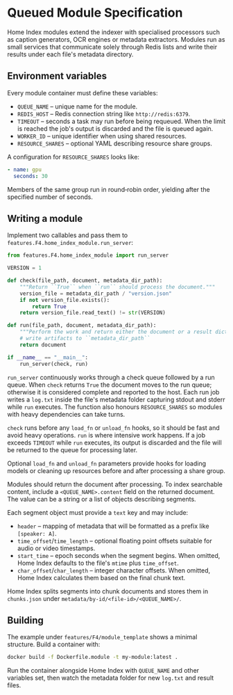 # Queued Module Specification

Home Index modules extend the indexer with specialised processors such as caption generators, OCR engines or metadata extractors.  Modules run as small services that communicate solely through Redis lists and write their results under each file's metadata directory.

## Environment variables

Every module container must define these variables:

- `QUEUE_NAME` – unique name for the module.
- `REDIS_HOST` – Redis connection string like `http://redis:6379`.
- `TIMEOUT` – seconds a task may run before being requeued. When the limit is reached the job's output is discarded and the file is queued again.
- `WORKER_ID` – unique identifier when using shared resources.
- `RESOURCE_SHARES` – optional YAML describing resource share groups.

A configuration for `RESOURCE_SHARES` looks like:

```yaml
- name: gpu
  seconds: 30
```

Members of the same group run in round‑robin order, yielding after the specified number of seconds.

## Writing a module

Implement two callables and pass them to `features.F4.home_index_module.run_server`:

```python
from features.F4.home_index_module import run_server

VERSION = 1

def check(file_path, document, metadata_dir_path):
    """Return ``True`` when ``run`` should process the document."""
    version_file = metadata_dir_path / "version.json"
    if not version_file.exists():
        return True
    return version_file.read_text() != str(VERSION)

def run(file_path, document, metadata_dir_path):
    """Perform the work and return either the document or a result dict."""
    # write artifacts to ``metadata_dir_path``
    return document

if __name__ == "__main__":
    run_server(check, run)
```

`run_server` continuously works through a check queue followed by a run queue. When `check` returns ``True`` the document moves to the run queue; otherwise it is considered complete and reported to the host. Each run job writes a `log.txt` inside the file's metadata folder capturing stdout and stderr while `run` executes. The function also honours `RESOURCE_SHARES` so modules with heavy dependencies can take turns.

``check`` runs before any ``load_fn`` or ``unload_fn`` hooks, so it should be fast and avoid heavy operations. ``run`` is where intensive work happens. If a job exceeds ``TIMEOUT`` while ``run`` executes, its output is discarded and the file will be returned to the queue for processing later.

Optional `load_fn` and `unload_fn` parameters provide hooks for loading models or cleaning up resources before and after processing a share group.

Modules should return the document after processing. To index searchable
content, include a `<QUEUE_NAME>.content` field on the returned document. The
value can be a string or a list of objects describing segments.

Each segment object must provide a `text` key and may include:

- `header` – mapping of metadata that will be formatted as a prefix like
  `[speaker: A]`.
- `time_offset`/`time_length` – optional floating point offsets suitable for
  audio or video timestamps.
- `start_time` – epoch seconds when the segment begins. When omitted,
  Home Index defaults to the file's `mtime` plus `time_offset`.
- `char_offset`/`char_length` – integer character offsets. When omitted,
  Home Index calculates them based on the final chunk text.

Home Index splits segments into chunk documents and stores them in
`chunks.json` under `metadata/by-id/<file-id>/<QUEUE_NAME>/`.

## Building

The example under `features/F4/module_template` shows a minimal structure.  Build a container with:

```bash
docker build -f Dockerfile.module -t my-module:latest .
```

Run the container alongside Home Index with `QUEUE_NAME` and other variables set, then watch the metadata folder for new `log.txt` and result files.
